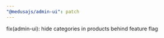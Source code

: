 ```yaml
---
"@medusajs/admin-ui": patch
---
```


fix(admin-ui): hide categories in products behind feature flag
